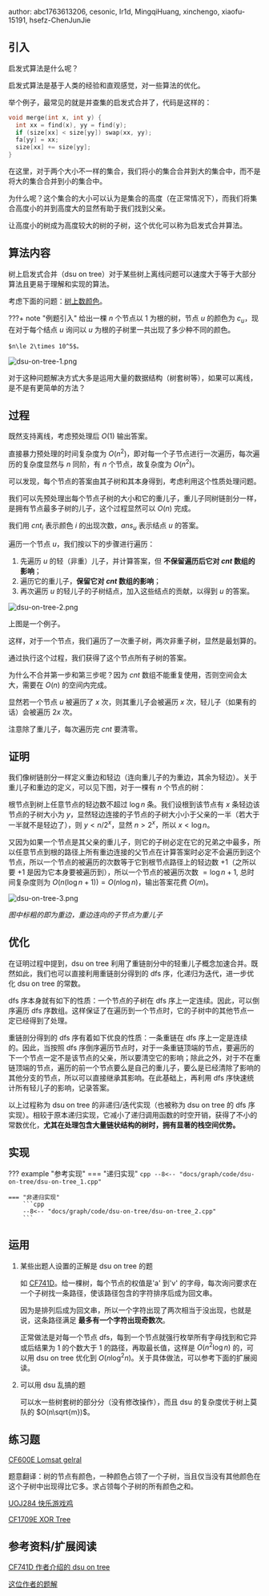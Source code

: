 author: abc1763613206, cesonic, Ir1d, MingqiHuang, xinchengo, xiaofu-15191, hsefz-ChenJunJie

## 引入

启发式算法是什么呢？

启发式算法是基于人类的经验和直观感觉，对一些算法的优化。

举个例子，最常见的就是并查集的启发式合并了，代码是这样的：

```cpp
void merge(int x, int y) {
  int xx = find(x), yy = find(y);
  if (size[xx] < size[yy]) swap(xx, yy);
  fa[yy] = xx;
  size[xx] += size[yy];
}
```

在这里，对于两个大小不一样的集合，我们将小的集合合并到大的集合中，而不是将大的集合合并到小的集合中。

为什么呢？这个集合的大小可以认为是集合的高度（在正常情况下），而我们将集合高度小的并到高度大的显然有助于我们找到父亲。

让高度小的树成为高度较大的树的子树，这个优化可以称为启发式合并算法。

## 算法内容

树上启发式合并（dsu on tree）对于某些树上离线问题可以速度大于等于大部分算法且更易于理解和实现的算法。

考虑下面的问题：[树上数颜色](https://www.luogu.com.cn/problem/U41492)。

???+ note "例题引入"
    给出一棵 $n$ 个节点以 $1$ 为根的树，节点 $u$ 的颜色为 $c_u$，现在对于每个结点 $u$ 询问以 $u$ 为根的子树里一共出现了多少种不同的颜色。
    
    $n\le 2\times 10^5$。

![dsu-on-tree-1.png](./images/dsu-on-tree-1.svg)

对于这种问题解决方式大多是运用大量的数据结构（树套树等），如果可以离线，是不是有更简单的方法？

## 过程

既然支持离线，考虑预处理后 $O(1)$ 输出答案。

直接暴力预处理的时间复杂度为 $O(n^2)$，即对每一个子节点进行一次遍历，每次遍历的复杂度显然与 $n$ 同阶，有 $n$ 个节点，故复杂度为 $O(n^2)$。

可以发现，每个节点的答案由其子树和其本身得到，考虑利用这个性质处理问题。

我们可以先预处理出每个节点子树的大小和它的重儿子，重儿子同树链剖分一样，是拥有节点最多子树的儿子，这个过程显然可以 $O(n)$ 完成。

我们用 $cnt_i$ 表示颜色 $i$ 的出现次数，$ans_u$ 表示结点 $u$ 的答案。

遍历一个节点 $u$，我们按以下的步骤进行遍历：

1.  先遍历 $u$ 的轻（非重）儿子，并计算答案，但 **不保留遍历后它对 $cnt$ 数组的影响**；
2.  遍历它的重儿子，**保留它对 $cnt$ 数组的影响**；
3.  再次遍历 $u$ 的轻儿子的子树结点，加入这些结点的贡献，以得到 $u$ 的答案。

![dsu-on-tree-2.png](./images/dsu-on-tree-2.svg)

上图是一个例子。

这样，对于一个节点，我们遍历了一次重子树，两次非重子树，显然是最划算的。

通过执行这个过程，我们获得了这个节点所有子树的答案。

为什么不合并第一步和第三步呢？因为 $cnt$ 数组不能重复使用，否则空间会太大，需要在 $O(n)$ 的空间内完成。

显然若一个节点 $u$ 被遍历了 $x$ 次，则其重儿子会被遍历 $x$ 次，轻儿子（如果有的话）会被遍历 $2x$ 次。

注意除了重儿子，每次遍历完 $cnt$ 要清零。

## 证明

我们像树链剖分一样定义重边和轻边（连向重儿子的为重边，其余为轻边）。关于重儿子和重边的定义，可以见下图，对于一棵有 $n$ 个节点的树：

根节点到树上任意节点的轻边数不超过 $\log n$ 条。我们设根到该节点有 $x$ 条轻边该节点的子树大小为 $y$，显然轻边连接的子节点的子树大小小于父亲的一半（若大于一半就不是轻边了），则 $y<n/2^x$，显然 $n>2^x$，所以 $x<\log n$。

又因为如果一个节点是其父亲的重儿子，则它的子树必定在它的兄弟之中最多，所以任意节点到根的路径上所有重边连接的父节点在计算答案时必定不会遍历到这个节点，所以一个节点的被遍历的次数等于它到根节点路径上的轻边数 $+1$（之所以要 $+1$ 是因为它本身要被遍历到），所以一个节点的被遍历次数 $=\log n+1$, 总时间复杂度则为 $O(n(\log n+1))=O(n\log n)$，输出答案花费 $O(m)$。

![dsu-on-tree-3.png](./images/dsu-on-tree-3.svg)

*图中标粗的即为重边，重边连向的子节点为重儿子*

## 优化

在证明过程中提到，dsu on tree 利用了重链剖分中的轻重儿子概念加速合并。既然如此，我们也可以直接利用重链剖分得到的 dfs 序，化递归为迭代，进一步优化 dsu on tree 的常数。

dfs 序本身就有如下的性质：一个节点的子树在 dfs 序上一定连续。因此，可以倒序遍历 dfs 序数组。这样保证了在遍历到一个节点时，它的子树中的其他节点一定已经得到了处理。

重链剖分得到的 dfs 序有着如下优良的性质：一条重链在 dfs 序上一定是连续的。因此，当按照 dfs 序倒序遍历节点时，对于一条重链顶端的节点，要遍历的下一个节点一定不是该节点的父亲，所以要清空它的影响；除此之外，对于不在重链顶端的节点，遍历的前一个节点要么是自己的重儿子，要么是已经清除了影响的其他分支的节点，所以可以直接继承其影响。在此基础上，再利用 dfs 序快速统计所有轻儿子的影响，记录答案。

以上过程称为 dsu on tree 的非递归/迭代实现（也被称为 dsu on tree 的 dfs 序实现）。相较于原本递归实现，它减小了递归调用函数的时空开销，获得了不小的常数优化，**尤其在处理包含大量链状结构的树时，拥有显著的栈空间优势。**

## 实现

??? example "参考实现"
    === "递归实现"
        ```cpp
        --8<-- "docs/graph/code/dsu-on-tree/dsu-on-tree_1.cpp"
        ```
    
    === "非递归实现"
        ```cpp
        --8<-- "docs/graph/code/dsu-on-tree/dsu-on-tree_2.cpp"
        ```

## 运用

1.  某些出题人设置的正解是 dsu on tree 的题

    如 [CF741D](http://codeforces.com/problemset/problem/741/D)。给一棵树，每个节点的权值是'a' 到'v' 的字母，每次询问要求在一个子树找一条路径，使该路径包含的字符排序后成为回文串。
    
    因为是排列后成为回文串，所以一个字符出现了两次相当于没出现，也就是说，这条路径满足 **最多有一个字符出现奇数次**。
    
    正常做法是对每一个节点 dfs，每到一个节点就强行枚举所有字母找到和它异或后结果为 1 的个数大于 1 的路径，再取最长值，这样是 $O(n^2\log n)$ 的，可以用 dsu on tree 优化到 $O(n\log^2n)$。关于具体做法，可以参考下面的扩展阅读。

2.  可以用 dsu 乱搞的题

    可以水一些树套树的部分分（没有修改操作），而且 dsu 的复杂度优于树上莫队的 $O(n\sqrt{m})$。

## 练习题

[CF600E Lomsat gelral](http://codeforces.com/problemset/problem/600/E)

题意翻译：树的节点有颜色，一种颜色占领了一个子树，当且仅当没有其他颜色在这个子树中出现得比它多。求占领每个子树的所有颜色之和。

[UOJ284 快乐游戏鸡](https://uoj.ac/problem/284)

[CF1709E XOR Tree](https://codeforces.com/contest/1709/problem/E)

## 参考资料/扩展阅读

[CF741D 作者介绍的 dsu on tree](http://codeforces.com/blog/entry/44351)

[这位作者的题解](http://codeforces.com/blog/entry/48871)
